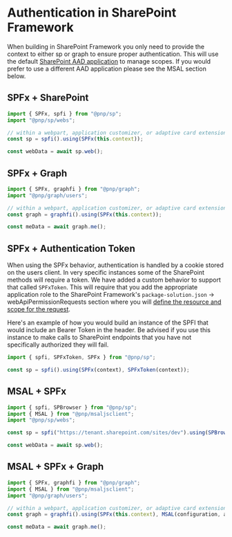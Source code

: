 # Authentication in SharePoint Framework

When building in SharePoint Framework you only need to provide the context to either sp or graph to ensure proper authentication. This will use the default [SharePoint AAD application](https://docs.microsoft.com/en-us/sharepoint/dev/spfx/use-aadhttpclient) to manage scopes. If you would prefer to use a different AAD application please see the MSAL section below.

## SPFx + SharePoint

```TypeScript
import { SPFx, spfi } from "@pnp/sp";
import "@pnp/sp/webs";

// within a webpart, application customizer, or adaptive card extension where the context object is available
const sp = spfi().using(SPFx(this.context));

const webData = await sp.web();
```

## SPFx + Graph

```TypeScript
import { SPFx, graphfi } from "@pnp/graph";
import "@pnp/graph/users";

// within a webpart, application customizer, or adaptive card extension where the context object is available
const graph = graphfi().using(SPFx(this.context));

const meData = await graph.me();
```

## SPFx + Authentication Token

When using the SPFx behavior, authentication is handled by a cookie stored on the users client. In very specific instances some of the SharePoint methods will require a token. We have added a custom behavior to support that called `SPFxToken`. This will require that you add the appropriate application role to the SharePoint Framework's `package-solution.json` -> webApiPermissionRequests section where you will [define the resource and scope for the request](https://learn.microsoft.com/en-us/sharepoint/dev/spfx/use-aadhttpclient#request-permissions-to-an-azure-ad-application).

Here's an example of how you would build an instance of the SPFI that would include an Bearer Token in the header. Be advised if you use this instance to make calls to SharePoint endpoints that you have not specifically authorized they will fail.

```TypeScript
import { spfi, SPFxToken, SPFx } from "@pnp/sp";

const sp = spfi().using(SPFx(context), SPFxToken(context));
```

## MSAL + SPFx

```TypeScript
import { spfi, SPBrowser } from "@pnp/sp";
import { MSAL } from "@pnp/msaljsclient";
import "@pnp/sp/webs";

const sp = spfi("https://tenant.sharepoint.com/sites/dev").using(SPBrowser(), MSAL(configuration, authParams));

const webData = await sp.web();
```

## MSAL + SPFx + Graph

```TypeScript
import { SPFx, graphfi } from "@pnp/graph";
import { MSAL } from "@pnp/msaljsclient";
import "@pnp/graph/users";

// within a webpart, application customizer, or adaptive card extension where the context object is available
const graph = graphfi().using(SPFx(this.context), MSAL(configuration, authParams));

const meData = await graph.me();
```
